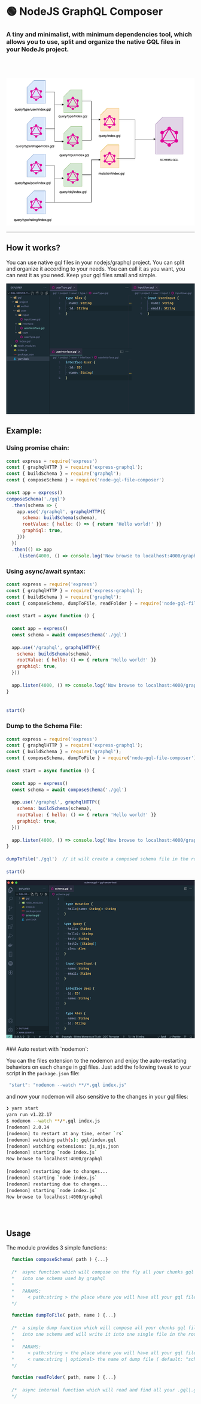 # 🟢  NodeJS GraphQL Composer

### A tiny and minimalist, with minimum dependencies tool, which allows you to use, split and organize the native GQL files in your NodeJs project.
<br/>
<br/>
<br />

<center><img width="600px" style="max-width: 100%; margin-right: auto;  margin-left: auto; " src="https://raw.githubusercontent.com/nudelx/node-gql-schema-composer/main/doc/title_img.png"/></center>

---
## How it works?

You can use native gql files in your nodejs/graphql project. You can split and organize it according to your needs. You can call it as you want, you can nest it as you need. Keep your gql files small and simple.

<img style="max-width: 100%; margin-right: auto;  margin-left: auto; " src="https://raw.githubusercontent.com/nudelx/node-gql-schema-composer/main/doc/organize.png"/>



## Example:

### Using promise chain:

```js
const express = require('express')
const { graphqlHTTP } = require('express-graphql');
const { buildSchema } = require('graphql');
const { composeSchema } = require('node-gql-file-composer')

const app = express()
composeSchema('./gql')
  .then(schema => {
    app.use('/graphql', graphqlHTTP({
      schema: buildSchema(schema),
      rootValue: { hello: () => { return 'Hello world!' }}
      graphiql: true,
    }))
  })
  .then(() => app
    .listen(4000, () => console.log('Now browse to localhost:4000/graphql')))

```
### Using async/await syntax:
```js
const express = require('express')
const { graphqlHTTP } = require('express-graphql');
const { buildSchema } = require('graphql');
const { composeSchema, dumpToFile, readFolder } = require('node-gql-file-composer')

const start = async function () {

  const app = express()
  const schema = await composeSchema('./gql')

  app.use('/graphql', graphqlHTTP({
    schema: buildSchema(schema),
    rootValue: { hello: () => { return 'Hello world!' }}
    graphiql: true,
  }))

  app.listen(4000, () => console.log('Now browse to localhost:4000/graphql'))
}


start()
```

### Dump to the Schema File:

```js
const express = require('express')
const { graphqlHTTP } = require('express-graphql');
const { buildSchema } = require('graphql');
const { composeSchema, dumpToFile } = require('node-gql-file-composer')

const start = async function () {

  const app = express()
  const schema = await composeSchema('./gql')

  app.use('/graphql', graphqlHTTP({
    schema: buildSchema(schema),
    rootValue: { hello: () => { return 'Hello world!' }}
    graphiql: true,
  }))

  app.listen(4000, () => console.log('Now browse to localhost:4000/graphql'))
}

dumpToFile('./gql')  // it will create a composed schema file in the root folder

start()
```
<img style="max-width: 100%; margin-right: auto;  margin-left: auto; " src="https://raw.githubusercontent.com/nudelx/node-gql-schema-composer/main/doc/dump.png"/>
<br/><br/>
### Auto restart with `nodemon`: 

You can the files extension to the nodemon and enjoy the auto-restarting behaviors on each change in gql files.
Just add the following tweak to your script in the `package.json` file:

```js
 "start": "nodemon --watch **/*.gql index.js"
```

and now your nodemon will also sensitive to the changes in your gql files:
```bash
❯ yarn start
yarn run v1.22.17
$ nodemon --watch **/*.gql index.js
[nodemon] 2.0.14
[nodemon] to restart at any time, enter `rs`
[nodemon] watching path(s): gql/index.gql
[nodemon] watching extensions: js,mjs,json
[nodemon] starting `node index.js`
Now browse to localhost:4000/graphql

[nodemon] restarting due to changes...
[nodemon] starting `node index.js`
[nodemon] restarting due to changes...
[nodemon] starting `node index.js`
Now browse to localhost:4000/graphql
```

<br/><br/>
## Usage

The module provides 3 simple functions:
```js
  function composeSchema( path ) {...}

  /*  async function which will compose on the fly all your chunks gql files
  *   into one schema used by graphql
  *   
  *   PARAMS: 
  *     < path:string > the place where you will have all your gql files/folders 
  */
```

```js
  function dumpToFile( path, name ) {...}

  /*  a simple dump function which will compose all your chunks gql files
  *   into one schema and will write it into one single file in the root folder, according to the name, which is has a default *   name "schema"
  *   
  *   PARAMS: 
  *     < path:string > the place where you will have all your gql files/folders 
  *     < name:string | optional> the name of dump file ( default: "schema.gql")
  */
```

```js
  function readFolder( path, name ) {...}

  /*  async internal function which will read and find all your .gql|.graphql files under provided path 
  */
```